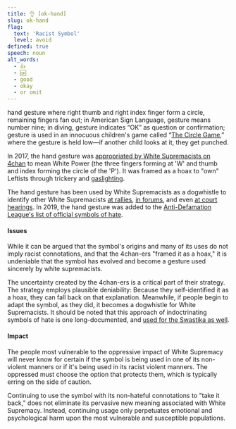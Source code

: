 ```yaml
---
title: 👌 [ok-hand]
slug: ok-hand
flag:
  text: 'Racist Symbol'
  level: avoid
defined: true
speech: noun
alt_words:
  - 👍
  - 🆗
  - good
  - okay
  - or omit
---
```


hand gesture where right thumb and right index finger form a circle, remaining fingers fan out; in American Sign Language, gesture means number nine; in diving, gesture indicates “OK” as question or confirmation; gesture is used in an innocuous children's game called “[The Circle Game](https://www.vice.com/en_uk/article/wj8e74/searching-for-the-man-behind-the-circle-game),” where the gesture is held low—if another child looks at it, they get punched.

In 2017, the hand gesture was [appropriated by White Supremacists on 4chan](https://knowyourmeme.com/memes/ok-symbol-%F0%9F%91%8C) to mean White Power (the three fingers forming at 'W' and thumb and index forming the circle of the 'P'). It was framed as a hoax to "own" Leftists through trickery and [gaslighting](#gaslighting).

The hand gesture has been used by White Supremacists as a dogwhistle to identify other White Supremacists [at rallies](https://mashable.com/article/milo-yiannopoulos-banned-from-furry-convention/), [in forums](https://www.splcenter.org/hatewatch/2018/09/18/ok-sign-white-power-symbol-or-just-right-wing-troll), and even [at court hearings](https://nypost.com/2019/03/15/suspected-new-zealand-shooter-appears-in-court/). In 2019, the hand gesture was added to the [Anti-Defamation League's list of official symbols of hate](https://www.adl.org/news/press-releases/ok-and-other-alt-right-memes-and-slogans-added-to-adls-hate-symbols-database).

#### Issues

While it can be argued that the symbol's origins and many of its uses do not imply racist connotations, and that the 4chan-ers "framed it as a hoax," it is undeniable that the symbol has evolved and become a gesture used sincerely by white supremacists.

The uncertainty created by the 4chan-ers is a critical part of their strategy. The strategy employs plausible deniability: Because they self-identified it as a hoax, they can fall back on that explanation. Meanwhile, if people begin to adapt the symbol, as they did, it becomes a dogwhistle for White Supremacists. It should be noted that this approach of indoctrinating symbols of hate is one long-documented, and [used for the Swastika as well](https://theconversation.com/how-nazis-twisted-the-swastika-into-a-symbol-of-hate-83020).

#### Impact

The people most vulnerable to the oppressive impact of White Supremacy will never know for certain if the symbol is being used in one of its non-violent manners or if it's being used in its racist violent manners. The oppressed must choose the option that protects them, which is typically erring on the side of caution.

Continuing to use the symbol with its non-hateful connotations to "take it back," does not eliminate its pervasive new meaning associated with White Supremacy. Instead, continuing usage only perpetuates emotional and psychological harm upon the most vulnerable and susceptible populations.
